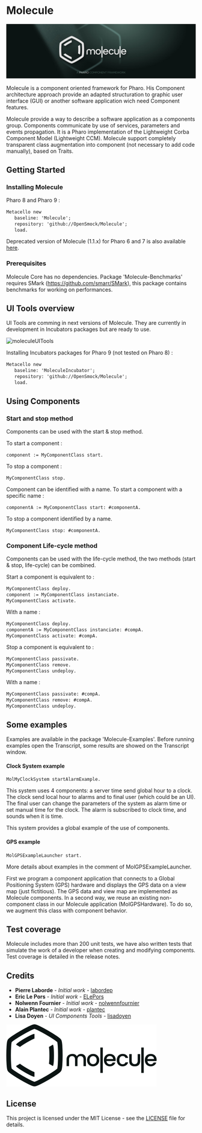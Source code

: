 # Molecule

![Molecule Logo](MoleculeBanner.jpg)

Molecule is a component oriented framework for Pharo. 
His Component architecture approach provide an adapted structuration to graphic user interface (GUI) or another software application wich need Component features.

Molecule provide a way to describe a software application as a components group. Components communicate by use of services, parameters and events propagation. It is a Pharo implementation of the Lightweight Corba Component Model (Lightweight CCM).
Molecule support completely transparent class augmentation into component (not necessary to add code manually), based on Traits.

## Getting Started

### Installing Molecule

Pharo 8 and Pharo 9 : 

```smalltalk
Metacello new
   baseline: 'Molecule';
   repository: 'github://OpenSmock/Molecule';
   load.
```
Deprecated version of Molecule (1.1.x) for Pharo 6 and 7 is also available [here](https://github.com/OpenSmock/Molecule/tree/Molecule1.1.x).

### Prerequisites

Molecule Core has no dependencies.
Package 'Molecule-Benchmarks' requires SMark (https://github.com/smarr/SMark), this package contains benchmarks for working on performances.

## UI Tools overview

UI Tools are comming in next versions of Molecule. They are currently in development in Incubators packages but are ready to use.

![moleculeUITools](https://user-images.githubusercontent.com/49183340/120898493-5eb8e100-c62b-11eb-86c6-021dc25e5dd0.PNG)

Installing Incubators packages for Pharo 9 (not tested on Pharo 8) :

```smalltalk
Metacello new
   baseline: 'MoleculeIncubator';
   repository: 'github://OpenSmock/Molecule';
   load.
```

## Using Components

### Start and stop method

Components can be used with the start & stop method.

To start a component :

```smalltalk
component := MyComponentClass start.
```

To stop a component : 

```smalltalk
MyComponentClass stop.
```

Component can be identified with a name. To start a component with a specific name :

```smalltalk
componentA := MyComponentClass start: #componentA.
```

To stop a component identified by a name.

```smalltalk
MyComponentClass stop: #componentA.
```

### Component Life-cycle method

Components can be used with the life-cycle method, the two methods (start & stop, life-cycle) can be combined.

Start a component is equivalent to :

```smalltalk
MyComponentClass deploy.
component := MyComponentClass instanciate.
MyComponentClass activate.
```

With a name :

```smalltalk
MyComponentClass deploy.
componentA := MyComponentClass instanciate: #compA.
MyComponentClass activate: #compA.
```

Stop a component is equivalent to :

```smalltalk
MyComponentClass passivate.
MyComponentClass remove.
MyComponentClass undeploy.
```

With a name :

```smalltalk
MyComponentClass passivate: #compA.
MyComponentClass remove: #compA.
MyComponentClass undeploy.
```

## Some examples

Examples are available in the package 'Molecule-Examples'.
Before running examples open the Transcript, some results are showed on the Transcript window.

#### Clock System example

```smalltalk
MolMyClockSystem startAlarmExample.
```

This system uses 4 components: a server time send global hour to a clock. The clock send local hour to alarms and to final user (which could be an UI). The final user can change the parameters of the system as alarm time or set manual time for the clock. The alarm is subscribed to clock time, and sounds when it is time.

This system provides a global example of the use of components. 

#### GPS example

```smalltalk
MolGPSExampleLauncher start.
```
More details about examples in the comment of MolGPSExampleLauncher.

First we program a component application that connects to a Global Positioning System (GPS) hardware and displays the GPS data on a view map (just fictitious).
The GPS data and view map are implemented as Molecule components.
In a second way, we reuse an existing non-component class in our Molecule application (MolGPSHardware).
To do so, we augment this class with component behavior.

## Test coverage

Molecule includes more than 200 unit tests, we have also written tests that simulate the work of a developer when creating and modifying components. Test coverage is detailed in the release notes.

## Credits

* **Pierre Laborde** - *Initial work* - [labordep](https://github.com/labordep)
* **Eric Le Pors** - *Initial work* - [ELePors](https://github.com/ELePors)
* **Nolwenn Fournier** - *Initial work* - [nolwennfournier](https://github.com/nolwennfournier)
* **Alain Plantec** - *Initial work* - [plantec](https://github.com/plantec)
* **Lisa Doyen** - *UI Components Tools* - [lisadoyen](https://github.com/lisadoyen)

![Molecule Logo](MoleculeLogotype.svg)

## License

This project is licensed under the MIT License - see the [LICENSE](LICENSE) file for details.
